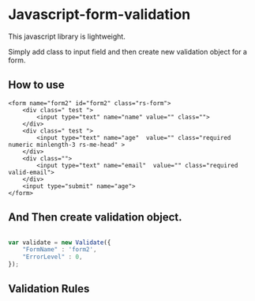 # Javascript-form-validation

This javascript library is lightweight.


Simply add class to input field and then create new validation object for a form.

## How to use
```
<form name="form2" id="form2" class="rs-form">
	<div class=" test ">
		<input type="text" name="name" value="" class="">
	</div>
	<div class=" test ">
		<input type="text" name="age"  value="" class="required numeric minlength-3 rs-me-head" >
	</div>
	<div class="">
		<input type="text" name="email"  value="" class="required valid-email">
	</div>
	<input type="submit" name="age">
</form>
```
## And Then create validation object.
```javascript

var validate = new Validate({
	"FormName" : 'form2',
	"ErrorLevel" : 0,
});
```


## Validation Rules
```


```


